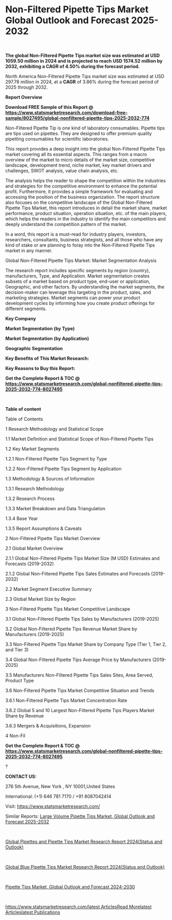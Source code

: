 <h1>Non-Filtered Pipette Tips Market Global Outlook and Forecast 2025-2032</h1><br/><p><strong>The global Non-Filtered Pipette Tips market size was estimated at USD 1059.50 million in 2024 and is projected to reach USD 1574.52 million by 2032, exhibiting a <strong>CAGR</strong> of 4.50% during the forecast period.</strong></p>
 
 
 
 <p>North America Non-Filtered Pipette Tips market size was estimated at USD 297.78 million in 2024, at a <strong>CAGR</strong> of 3.86% during the forecast period of 2025 through 2032.</p>
 
 
 
 <p><strong>Report Overview</strong></p>
 
 
 
 <p><strong>Download FREE Sample of this Report @ <a href="https://www.statsmarketresearch.com/download-free-sample/8027495/global-nonfiltered-pipette-tips-2025-2032-774">https://www.statsmarketresearch.com/download-free-sample/8027495/global-nonfiltered-pipette-tips-2025-2032-774</a></strong></p>
 
 
 
 <p>Non-Filtered Pipette Tip is one kind of laboratory consumables. Pipette tips are tips used on pipettes. They are designed to offer premium quality pipetting consumables for scientific laboratories.</p>
 
 
 
 <p>This report provides a deep insight into the global Non-Filtered Pipette Tips market covering all its essential aspects. This ranges from a macro overview of the market to micro details of the market size, competitive landscape, development trend, niche market, key market drivers and challenges, SWOT analysis, value chain analysis, etc.</p>
 
 
 
 <p>The analysis helps the reader to shape the competition within the industries and strategies for the competitive environment to enhance the potential profit. Furthermore, it provides a simple framework for evaluating and accessing the position of the business organization. The report structure also focuses on the competitive landscape of the Global Non-Filtered Pipette Tips Market, this report introduces in detail the market share, market performance, product situation, operation situation, etc. of the main players, which helps the readers in the industry to identify the main competitors and deeply understand the competition pattern of the market.</p>
 
 
 
 <p>In a word, this report is a must-read for industry players, investors, researchers, consultants, business strategists, and all those who have any kind of stake or are planning to foray into the Non-Filtered Pipette Tips market in any manner.</p>
 
 
 
 <p>Global Non-Filtered Pipette Tips Market: Market Segmentation Analysis</p>
 
 
 
 <p>The research report includes specific segments by region (country), manufacturers, Type, and Application. Market segmentation creates subsets of a market based on product type, end-user or application, Geographic, and other factors. By understanding the market segments, the decision-maker can leverage this targeting in the product, sales, and marketing strategies. Market segments can power your product development cycles by informing how you create product offerings for different segments.</p>
 
 
 
 <p><strong>Key Company</strong></p>
 
 
 
 <p><strong>Market Segmentation (by Type)</strong></p>
 
 
 
 <p><strong>Market Segmentation (<strong>by Application</strong>)</strong></p>
 
 
 
 <p><strong>Geographic Segmentation</strong></p>
 
 
 
 <p><strong>Key Benefits of This Market Research:</strong></p>
 
 
 
 <p><strong>Key <strong>Reasons to Buy</strong> this Report:</strong></p>
 
 
 
 <div><b>Get the Complete Report & TOC @ <a href="https://www.statsmarketresearch.com/global-nonfiltered-pipette-tips-2025-2032-774-8027495">https://www.statsmarketresearch.com/global-nonfiltered-pipette-tips-2025-2032-774-8027495</a></b></div>
 
 
 
 <p><br />
 
 <b>Table of content</b></p>
 
 
 
 <p>Table of Contents<br />
 
 1 Research Methodology and Statistical Scope<br />
 
 1.1 Market Definition and Statistical Scope of Non-Filtered Pipette Tips<br />
 
 1.2 Key Market Segments<br />
 
 1.2.1 Non-Filtered Pipette Tips Segment by Type<br />
 
 1.2.2 Non-Filtered Pipette Tips Segment by Application<br />
 
 1.3 Methodology & Sources of Information<br />
 
 1.3.1 Research Methodology<br />
 
 1.3.2 Research Process<br />
 
 1.3.3 Market Breakdown and Data Triangulation<br />
 
 1.3.4 Base Year<br />
 
 1.3.5 Report Assumptions & Caveats<br />
 
 2 Non-Filtered Pipette Tips Market Overview<br />
 
 2.1 Global Market Overview<br />
 
 2.1.1 Global Non-Filtered Pipette Tips Market Size (M USD) Estimates and Forecasts (2019-2032)<br />
 
 2.1.2 Global Non-Filtered Pipette Tips Sales Estimates and Forecasts (2019-2032)<br />
 
 2.2 Market Segment Executive Summary<br />
 
 2.3 Global Market Size by Region<br />
 
 3 Non-Filtered Pipette Tips Market Competitive Landscape<br />
 
 3.1 Global Non-Filtered Pipette Tips Sales by Manufacturers (2019-2025)<br />
 
 3.2 Global Non-Filtered Pipette Tips Revenue Market Share by Manufacturers (2019-2025)<br />
 
 3.3 Non-Filtered Pipette Tips Market Share by Company Type (Tier 1, Tier 2, and Tier 3)<br />
 
 3.4 Global Non-Filtered Pipette Tips Average Price by Manufacturers (2019-2025)<br />
 
 3.5 Manufacturers Non-Filtered Pipette Tips Sales Sites, Area Served, Product Type<br />
 
 3.6 Non-Filtered Pipette Tips Market Competitive Situation and Trends<br />
 
 3.6.1 Non-Filtered Pipette Tips Market Concentration Rate<br />
 
 3.6.2 Global 5 and 10 Largest Non-Filtered Pipette Tips Players Market Share by Revenue<br />
 
 3.6.3 Mergers & Acquisitions, Expansion<br />
 
 4 Non-Fil</p>
 
 
 
 <div><b>Get the Complete Report & TOC @ <a href="https://www.statsmarketresearch.com/global-nonfiltered-pipette-tips-2025-2032-774-8027495">https://www.statsmarketresearch.com/global-nonfiltered-pipette-tips-2025-2032-774-8027495</a></b></div>
 
 
 
 <p>? </p>
 
 
 
 <p><b>CONTACT US:</b><br />
 
 276 5th Avenue, New York , NY 10001,United States<br />
 
 International: (+1) 646 781 7170 / +91 8087042414<br />
 
 Visit: <a href="https://www.statsmarketresearch.com/">https://www.statsmarketresearch.com/</a><br />
 
 Similar Reports: <a href="https://www.statsmarketresearch.com/global-nonfiltered-pipette-tips-2025-2032-774-8027495">Large Volume Pipette Tips Market, Global Outlook and Forecast 2025-2032</a><br />
 
 <br />
 
 <a href="https://www.statsmarketresearch.com/global-nonfiltered-pipette-tips-2025-2032-774-8027495">Global Pipettes and Pipette Tips Market Research Report 2024(Status and Outlook)</a><br />
 
 <br />
 
 <a href="https://www.statsmarketresearch.com/global-nonfiltered-pipette-tips-2025-2032-774-8027495">Global Blue Pipette Tips Market Research Report 2024(Status and Outlook)</a><br />
 
 <br />
 
 <a href="https://www.statsmarketresearch.com/global-nonfiltered-pipette-tips-2025-2032-774-8027495">Pipette Tips Market, Global Outlook and Forecast 2024-2030</a><br />
 
 <br />
 
 <a href="https://gyeongbokgung.com">https://www.statsmarketresearch.com/</a><a href="https://hallyeomaritime.com">latest Articles</a><a href="https://jingwansa.com">Read More</a><a href="https://nguoiviet.jp/">latest Articles</a><a href="https://www.intelmarketresearch.com/">latest Publications</a></p>